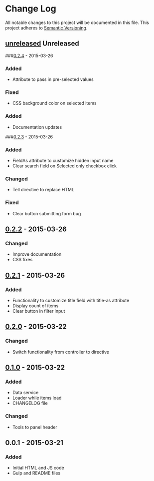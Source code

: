 # Change Log
All notable changes to this project will be documented in this file.
This project adheres to [Semantic Versioning](http://semver.org/).


## [unreleased] Unreleased

###[0.2.4] - 2015-03-26
### Added
- Attribute to pass in pre-selected values
### Fixed
- CSS background color on selected items
### Added
- Documentation updates

###[0.2.3] - 2015-03-26
### Added
- FieldAs attribute to customize hidden input name
- Clear search field on Selected only checkbox click
### Changed
- Tell directive to replace HTML
### Fixed
- Clear button submitting form bug

## [0.2.2] - 2015-03-26
### Changed
- Improve documentation
- CSS fixes

## [0.2.1] - 2015-03-26
### Added
- Functionality to customize title field with title-as attribute
- Display count of items
- Clear button in filter input

## [0.2.0] - 2015-03-22
### Changed
- Switch functionality from controller to directive

## [0.1.0] - 2015-03-22
### Added
- Data service
- Loader while items load
- CHANGELOG file

### Changed
- Tools to panel header

## 0.0.1 - 2015-03-21
### Added
- Initial HTML and JS code
- Gulp and README files

[unreleased]: https://github.com/fcosrno/sift/compare/0.2.4...HEAD
[0.2.4]: https://github.com/fcosrno/sift/compare/0.2.3...0.2.4
[0.2.3]: https://github.com/fcosrno/sift/compare/0.2.2...0.2.3
[0.2.2]: https://github.com/fcosrno/sift/compare/0.2.1...0.2.2
[0.2.1]: https://github.com/fcosrno/sift/compare/0.1.0...0.2.1
[0.1.0]: https://github.com/fcosrno/sift/compare/0.0.1...0.1.0
[0.2.0]: https://github.com/fcosrno/sift/compare/0.1.0...0.2.0
